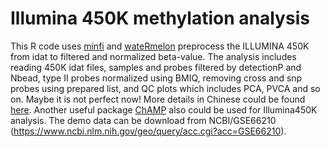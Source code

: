 # Illumina 450K methylation analysis
This R code uses [minfi](http://bioconductor.org/packages/release/bioc/html/minfi.html) and [wateRmelon](https://bioconductor.org/packages/release/bioc/html/wateRmelon.html) preprocess the ILLUMINA 450K from idat to filtered and normalized beta-value.
The analysis includes reading 450K idat files, samples and probes filtered by detectionP and Nbead, type II probes normalized using BMIQ,   removing cross and snp probes using prepared list, and QC plots which includes PCA, PVCA and so on. Maybe it is not perfect now! More details in Chinese could be found [here](http://www.biotrainee.com/thread-237-1-1.html). Another useful package [ChAMP](https://bioconductor.org/packages/release/bioc/html/ChAMP.html) also could be used for Illumina450K analysis.
The demo data can be download from NCBI/GSE66210 (https://www.ncbi.nlm.nih.gov/geo/query/acc.cgi?acc=GSE66210).
